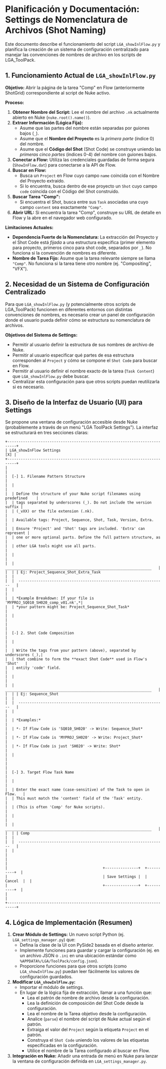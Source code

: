 # Planificación y Documentación: Settings de Nomenclatura de Archivos (Shot Naming)

Este documento describe el funcionamiento del script `LGA_showInlFlow.py` y planifica la creación de un sistema de configuración centralizado para manejar las convenciones de nombres de archivo en los scripts de LGA_ToolPack.

## 1. Funcionamiento Actual de `LGA_showInlFlow.py`

**Objetivo:** Abrir la página de la tarea "Comp" en Flow (anteriormente ShotGrid) correspondiente al script de Nuke activo.

**Proceso:**

1.  **Obtener Nombre del Script:** Lee el nombre del archivo `.nk` actualmente abierto en Nuke (`nuke.root().name()`).
2.  **Extraer Información (Lógica Fija):**
    *   Asume que las partes del nombre están separadas por guiones bajos (`_`).
    *   Asume que el **Nombre del Proyecto** es la *primera parte* (índice 0) del nombre.
    *   Asume que el **Código del Shot** (Shot Code) se construye uniendo las *primeras cinco partes* (índices 0-4) del nombre con guiones bajos.
3.  **Conectar a Flow:** Utiliza las credenciales guardadas de forma segura (`ShowInFlow.dat`) para conectarse a la API de Flow.
4.  **Buscar en Flow:**
    *   Busca un `Project` en Flow cuyo campo `name` coincida con el Nombre del Proyecto extraído.
    *   Si lo encuentra, busca dentro de ese proyecto un `Shot` cuyo campo `code` coincida con el Código del Shot construido.
5.  **Buscar Tarea "Comp":**
    *   Si encuentra el Shot, busca entre sus `Task` asociadas una cuyo campo `content` sea exactamente `"Comp"`.
6.  **Abrir URL:** Si encuentra la tarea "Comp", construye su URL de detalle en Flow y la abre en el navegador web configurado.

**Limitaciones Actuales:**

*   **Dependencia Fuerte de la Nomenclatura:** La extracción del Proyecto y el Shot Code está *fijada* a una estructura específica (primer elemento para proyecto, primeros cinco para shot code, separados por `_`). No funciona si la convención de nombres es diferente.
*   **Nombre de Tarea Fijo:** Asume que la tarea relevante siempre se llama `"Comp"`. No funciona si la tarea tiene otro nombre (ej. "Compositing", "VFX").

## 2. Necesidad de un Sistema de Configuración Centralizado

Para que `LGA_showInlFlow.py` (y potencialmente otros scripts de LGA_ToolPack) funcionen en diferentes entornos con distintas convenciones de nombres, es necesario crear un panel de configuración donde el usuario pueda definir cómo se estructura su nomenclatura de archivos.

**Objetivos del Sistema de Settings:**

*   Permitir al usuario definir la estructura de sus nombres de archivo de Nuke.
*   Permitir al usuario especificar qué partes de esa estructura corresponden al `Project` y cómo se compone el `Shot Code` para buscar en Flow.
*   Permitir al usuario definir el nombre exacto de la tarea (`Task Content`) que `LGA_showInlFlow.py` debe buscar.
*   Centralizar esta configuración para que otros scripts puedan reutilizarla si es necesario.

## 3. Diseño de la Interfaz de Usuario (UI) para Settings

Se propone una ventana de configuración accesible desde Nuke (probablemente a través de un menú "LGA ToolPack Settings"). La interfaz se estructurará en tres secciones claras:

```text
+--------------------------------------------------------------------------+
| LGA_showInFlow Settings                                            [X] |
+--------------------------------------------------------------------------+
|                                                                          |
|  [-] 1. Filename Pattern Structure                                       |
|  |                                                                        |
|  | Define the structure of your Nuke script filenames using predefined    |
|  | tags separated by underscores (_). Do not include the version suffix |
|  | (_vXX) or the file extension (.nk).                                  |
|  | Available tags: Project, Sequence, Shot, Task, Version, Extra.       |
|  | Ensure 'Project' and 'Shot' tags are included. 'Extra' can represent |
|  | one or more optional parts. Define the full pattern structure, as    |
|  | other LGA tools might use all parts.                                 |
|  |                                                                        |
|  |  __________________________________________________________________   |
|  | | Ej: Project_Sequence_Shot_Extra_Task                             |  |
|  |  ------------------------------------------------------------------   |
|  |                                                                        |
|  | *Example Breakdown: If your file is 'MYPROJ_SQ010_SH020_comp_v01.nk',*|
|  | *your pattern might be: Project_Sequence_Shot_Task*                   |
|  |                                                                        |
|                                                                          |
|  [-] 2. Shot Code Composition                                            |
|  |                                                                        |
|  | Write the tags from your pattern (above), separated by underscores (_),|
|  | that combine to form the **exact Shot Code** used in Flow's 'Shot'   |
|  | entity 'code' field.                                                 |
|  |                                                                        |
|  |  __________________________________________________________________   |
|  | | Ej: Sequence_Shot                                                  |  |
|  |  ------------------------------------------------------------------   |
|  |                                                                        |
|  | *Examples:*                                                          |
|  | *- If Flow Code is 'SQ010_SH020' -> Write: Sequence_Shot*            |
|  | *- If Flow Code is 'MYPROJ_SH020' -> Write: Project_Shot*             |
|  | *- If Flow Code is just 'SH020' -> Write: Shot*                      |
|  |                                                                        |
|                                                                          |
|  [-] 3. Target Flow Task Name                                            |
|  |                                                                        |
|  | Enter the exact name (case-sensitive) of the Task to open in Flow.   |
|  | This must match the 'content' field of the 'Task' entity.            |
|  | (This is often 'Comp' for Nuke scripts).                             |
|  |                                                                        |
|  |  __________________________________________________________________   |
|  | | Comp                                                             |  |
|  |  ------------------------------------------------------------------   |
|  |                                                                        |
|                                                                          |
|                                           +---------------+  +----------+  |
|                                           | Save Settings |  |  Cancel  |  |
|                                           +---------------+  +----------+  |
|                                                                          |
+--------------------------------------------------------------------------+
```

## 4. Lógica de Implementación (Resumen)

1.  **Crear Módulo de Settings:** Un nuevo script Python (ej. `LGA_settings_manager.py`) que:
    *   Defina la clase de la UI con PySide2 basada en el diseño anterior.
    *   Implemente funciones para guardar y cargar la configuración (ej. en un archivo JSON o `.ini` en una ubicación estándar como `%APPDATA%/LGA/ToolPack/config.json`).
    *   Proporcione funciones para que otros scripts (como `LGA_showInlFlow.py`) puedan leer fácilmente los valores de configuración guardados.
2.  **Modificar `LGA_showInlFlow.py`:**
    *   Importar el módulo de settings.
    *   En lugar de la lógica fija de extracción, llamar a una función que:
        *   Lea el patrón de nombre de archivo desde la configuración.
        *   Lea la definición de composición del Shot Code desde la configuración.
        *   Lea el nombre de la Tarea objetivo desde la configuración.
        *   Analice (`parse`) el nombre del script de Nuke actual según el patrón.
        *   Extraiga el valor del `Project` según la etiqueta `Project` en el patrón.
        *   Construya el `Shot Code` uniendo los valores de las etiquetas especificadas en la configuración.
        *   Utilice el nombre de la Tarea configurado al buscar en Flow.
3.  **Integración en Nuke:** Añadir una entrada de menú en Nuke para lanzar la ventana de configuración definida en `LGA_settings_manager.py`.
